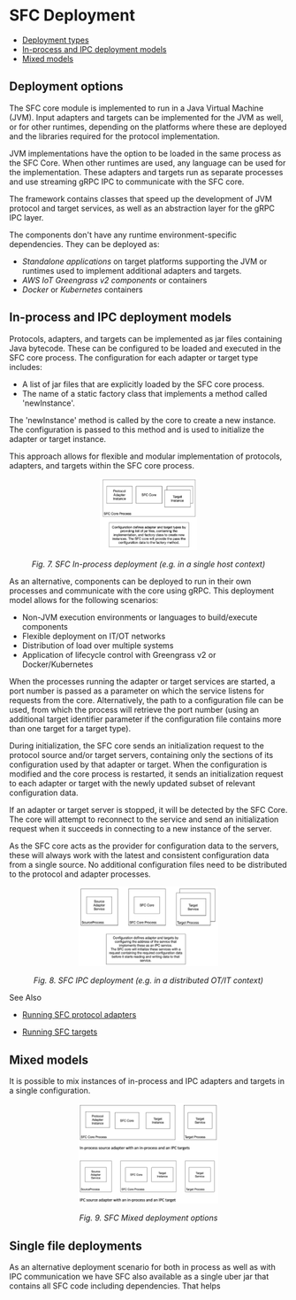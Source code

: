 # SFC Deployment

- [Deployment types](#deployment-options)
- [In-process and IPC deployment models](#in-process-and-ipc-deployment-models)
- [Mixed models](#mixed-models)

## Deployment options

The SFC core module is implemented to run in a Java Virtual Machine (JVM). Input adapters and targets can be implemented for the JVM as well, or for other runtimes, depending on the platforms where these are deployed and the libraries required for the protocol implementation.

JVM implementations have the option to be loaded in the same process as the SFC Core. When other runtimes are used, any language can be used for the implementation. These adapters and targets run as separate processes and use streaming gRPC IPC to communicate with the SFC core.

The framework contains classes that speed up the development of JVM protocol and target services, as well as an abstraction layer for the gRPC IPC layer.

The components don't have any runtime environment-specific dependencies. They can be deployed as:

- *Standalone applications* on target platforms supporting the JVM or runtimes used to implement additional adapters and targets.
- *AWS IoT Greengrass v2 components* or containers
- *Docker* or *Kubernetes* containers

## In-process and IPC deployment models

Protocols, adapters, and targets can be implemented as jar files containing Java bytecode. These can be configured to be loaded and executed in the SFC core process. The configuration for each adapter or target type includes:

- A list of jar files that are explicitly loaded by the SFC core process.
- The name of a static factory class that implements a method called 'newInstance'.

The 'newInstance' method is called by the core to create a new instance. The configuration is passed to this method and is used to initialize the adapter or target instance.

This approach allows for flexible and modular implementation of protocols, adapters, and targets within the SFC core process.

<p align="center">
<img src="img/fig07.png" width="35%"/>


<p align="center">
    <em>Fig. 7. SFC In-process deployment (e.g. in a single host context)</em>


As an alternative, components can be deployed to run in their own processes and communicate with the core using gRPC. This deployment model allows for the following scenarios:

- Non-JVM execution environments or languages to build/execute components
- Flexible deployment on IT/OT networks
- Distribution of load over multiple systems
- Application of lifecycle control with Greengrass v2 or Docker/Kubernetes

When the processes running the adapter or target services are started, a port number is passed as a parameter on which the service listens for requests from the core. Alternatively, the path to a configuration file can be used, from which the process will retrieve the port number (using an additional target identifier parameter if the configuration file contains more than one target for a target type).

During initialization, the SFC core sends an initialization request to the protocol source and/or target servers, containing only the sections of its configuration used by that adapter or target. When the configuration is modified and the core process is restarted, it sends an initialization request to each adapter or target with the newly updated subset of relevant configuration data.

If an adapter or target server is stopped, it will be detected by the SFC Core. The core will attempt to reconnect to the service and send an initialization request when it succeeds in connecting to a new instance of the server.

As the SFC core acts as the provider for configuration data to the servers, these will always work with the latest and consistent configuration data from a single source. No additional configuration files need to be distributed to the protocol and adapter processes.



<p align="center">
<img src="img/fig08.png" width="50%"/>


<p align="center">
    <em>Fig. 8. SFC IPC deployment (e.g. in a distributed OT/IT context)</em>


See Also

- [Running SFC protocol adapters](./sfc-running-adapters.md)

- [Running SFC targets](./sfc-running-targets.md)



## Mixed models

It is possible to mix instances of in-process and IPC adapters and targets in a single configuration.

<p align="center">
<img src="img/fig09.png" width="50%"/>


<p align="center">
    <em>Fig. 9. SFC Mixed deployment options</em>

## Single file deployments

As an alternative deployment scenario for both in process as well as with IPC communication we have SFC also available
as a single uber jar that contains all SFC code including dependencies. That helps 




